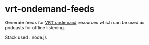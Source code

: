 # vrt-ondemand-feeds
Generate feeds for [VRT ondemand](http://services.vrt.be/doc/ondemand/ondemand-service.html) resources which can be used as podcasts for offline listening.

Stack used : node.js
